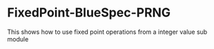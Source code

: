 # FixedPoint-BlueSpec-PRNG
This shows how to use fixed point operations from a integer value sub module
